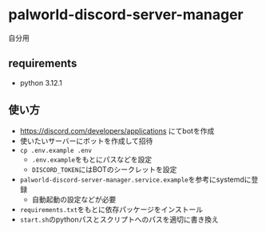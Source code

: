 # palworld-discord-server-manager

自分用

## requirements

- python 3.12.1

## 使い方

- https://discord.com/developers/applications にてbotを作成
- 使いたいサーバーにボットを作成して招待
- `cp .env.example .env`
  - `.env.example`をもとにパスなどを設定
  - `DISCORD_TOKEN`にはBOTのシークレットを設定
- `palworld-discord-server-manager.service.example`を参考にsystemdに登録
  - 自動起動の設定などが必要
- `requirements.txt`をもとに依存パッケージをインストール
- `start.sh`のpythonパスとスクリプトへのパスを適切に書き換え
